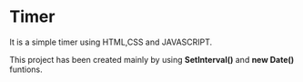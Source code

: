 # Timer
It is a simple timer using HTML,CSS and JAVASCRIPT.

This project has been  created mainly by using **SetInterval()** and **new Date()** funtions.
